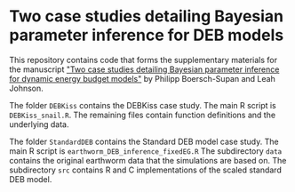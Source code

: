# Two case studies detailing Bayesian parameter inference for DEB models

This repository contains code that forms the supplementary materials for the manuscript ["Two case studies detailing Bayesian parameter inference for dynamic energy budget models"](https://doi.org/10.1101/259705) by Philipp Boersch-Supan and Leah Johnson.

The folder `DEBKiss` contains the DEBKiss case study. The main R script is `DEBKiss_snail.R`. The remaining files contain function definitions and the underlying data.

The folder `StandardDEB` contains the Standard DEB model case study. The main R script is  `earthworm_DEB_inference_fixedEG.R` The subdirectory `data` contains the original earthworm data that the simulations are based on. The subdirectory `src` contains R and C implementations of the scaled standard DEB model.
